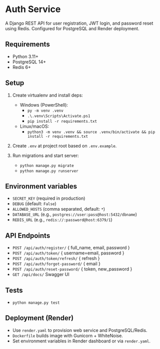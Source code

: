 # Auth Service

A Django REST API for user registration, JWT login, and password reset using Redis. Configured for PostgreSQL and Render deployment.

## Requirements

- Python 3.11+
- PostgreSQL 14+
- Redis 6+

## Setup

1. Create virtualenv and install deps:
   - Windows (PowerShell):
     - `py -m venv .venv`
     - `.\.venv\Scripts\Activate.ps1`
     - `pip install -r requirements.txt`
   - Linux/macOS:
     - `python3 -m venv .venv && source .venv/bin/activate && pip install -r requirements.txt`

2. Create `.env` at project root based on `.env.example`.

3. Run migrations and start server:
   - `python manage.py migrate`
   - `python manage.py runserver`

## Environment variables

- `SECRET_KEY` (required in production)
- `DEBUG` (default: `False`)
- `ALLOWED_HOSTS` (comma separated, default: `*`)
- `DATABASE_URL` (e.g., `postgres://user:pass@host:5432/dbname`)
- `REDIS_URL` (e.g., `redis://:password@host:6379/1`)

## API Endpoints

- `POST /api/auth/register/` { full_name, email, password }
- `POST /api/auth/token/` { username=email, password }
- `POST /api/auth/token/refresh/` { refresh }
- `POST /api/auth/forgot-password/` { email }
- `POST /api/auth/reset-password/` { token, new_password }
- `GET /api/docs/` Swagger UI

## Tests

- `python manage.py test`

## Deployment (Render)

- Use `render.yaml` to provision web service and PostgreSQL/Redis.
- `Dockerfile` builds image with Gunicorn + WhiteNoise.
- Set environment variables in Render dashboard or via `render.yaml`.
